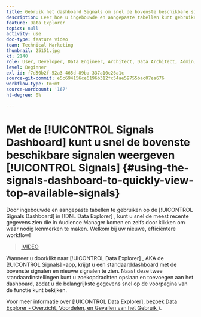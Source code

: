 ```yaml
---
title: Gebruik het dashboard Signals om snel de bovenste beschikbare signalen te bekijken
description: Leer hoe u ingebouwde en aangepaste tabellen kunt gebruiken op het Signals-dashboard in Data Explorer. U kunt snel de nieuwste gegevens zien die naar Audience Manager komen en zelfs klikken om waar nodig kenmerken te maken. Welkom bij uw nieuwe, efficiëntere workflow!
feature: Data Explorer
topics: null
activity: use
doc-type: feature video
team: Technical Marketing
thumbnail: 25151.jpg
kt: 2140
role: User, Developer, Data Engineer, Architect, Data Architect, Admin, Leader
level: Beginner
exl-id: f7d50b2f-52a3-465d-89ba-337a10c26a1c
source-git-commit: e5c694156ce6196b312fc54ae59755bac07ea676
workflow-type: tm+mt
source-wordcount: '167'
ht-degree: 0%

---
```


# Met de [!UICONTROL Signals Dashboard] kunt u snel de bovenste beschikbare signalen weergeven [!UICONTROL Signals] {#using-the-signals-dashboard-to-quickly-view-top-available-signals}

Door ingebouwde en aangepaste tabellen te gebruiken op de [!UICONTROL Signals Dashboard] in [!DNL Data Explorer] , kunt u snel de meest recente gegevens zien die in Audience Manager komen en zelfs door klikken om waar nodig kenmerken te maken. Welkom bij uw nieuwe, efficiëntere workflow!

>[!VIDEO](https://video.tv.adobe.com/v/25151/?quality=12)

Wanneer u doorklikt naar [!UICONTROL Data Explorer] , AKA de [!UICONTROL Signals] -app, krijgt u een standaarddashboard met de bovenste signalen en nieuwe signalen te zien. Naast deze twee standaardinstellingen kunt u zoekopdrachten opslaan en toevoegen aan het dashboard, zodat u de belangrijkste gegevens snel op de voorpagina van de functie kunt bekijken.

Voor meer informatie over [!UICONTROL Data Explorer], bezoek [ Data Explorer - Overzicht, Voordelen, en Gevallen van het Gebruik ](https://experienceleague.adobe.com/docs/audience-manager/user-guide/features/data-explorer/data-explorer-overview.html?lang=nl-NL)).
